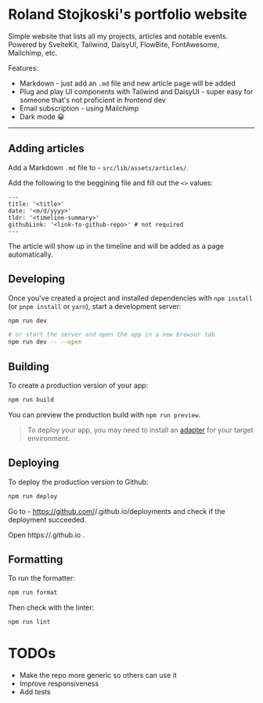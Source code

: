 # Roland Stojkoski's portfolio website

Simple website that lists all my projects, articles and notable events.
Powered by SvelteKit, Tailwind, DaisyUI, FlowBite, FontAwesome, Mailchimp, etc.

Features:
- Markdown - just add an `.md` file and new article page will be added
- Plug and play UI components with Tailwind and DaisyUI - super easy for someone that's not proficient in frontend dev
- Email subscription - using Mailchimp
- Dark mode 😀

---

## Adding articles

Add a Markdown `.md` file to - `src/lib/assets/articles/`.

Add the following to the beggining file and fill out the `<>` values:

```
---
title: '<title>'
date: '<m/d/yyyy>'
tldr: '<timeline-summary>'
githubLink: '<link-to-github-repo>' # not required
---

```

The article will show up in the timeline and will be added as a page automatically.

## Developing

Once you've created a project and installed dependencies with `npm install` (or `pnpm install` or `yarn`), start a development server:

```bash
npm run dev

# or start the server and open the app in a new browser tab
npm run dev -- --open
```

## Building

To create a production version of your app:

```bash
npm run build
```

You can preview the production build with `npm run preview`.

> To deploy your app, you may need to install an [adapter](https://kit.svelte.dev/docs/adapters) for your target environment.

## Deploying 

To deploy the production version to Github:

```bash
npm run deploy
```

Go to - https://github.com/<username>/<username>.github.io/deployments and check if the deployment succeeded.

Open https://<username>.github.io .

## Formatting

To run the formatter:

```bash
npm run format
```

Then check with the linter:
```bash
npm run lint
```

# TODOs

- Make the repo more generic so others can use it
- Improve responsiveness
- Add tests